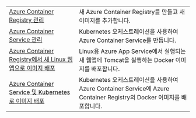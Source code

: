 |  |  |
|---------|---------|
| [Azure Container Registry 관리][1] | 새 Azure Container Registry를 만들고 새 이미지를 추가합니다. | 
| [Azure Container Service 관리][2] | Kubernetes 오케스트레이션을 사용하여 Azure Container Service를 만듭니다. | 
| [Azure Container Registry에서 새 Linux 웹앱으로 이미지 배포][3] | Linux용 Azure App Service에서 실행되는 새 웹앱에 Tomcat을 실행하는 Docker 이미지를 배포합니다. | 
| [Azure Container Service 및 Kubernetes로 이미지 배포][4] | Kubernetes 오케스트레이션을 사용하여 Azure Container Service에 Azure Container Registry의 Docker 이미지를 배포합니다. |

[1]: https://azure.microsoft.com/resources/samples/acr-java-manage-azure-container-registry/
[2]: https://azure.microsoft.com/resources/samples/acs-java-manage-azure-container-service/
[3]: https://azure.microsoft.com/resources/samples/app-service-java-deploy-image-from-acr-to-linux/
[4]: https://azure.microsoft.com/resources/samples/aad-java-browse-graph-and-manage-roles/
